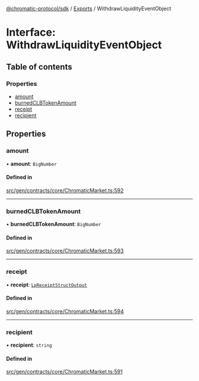 [@chromatic-protocol/sdk](../README.md) / [Exports](../modules.md) / WithdrawLiquidityEventObject

# Interface: WithdrawLiquidityEventObject

## Table of contents

### Properties

- [amount](WithdrawLiquidityEventObject.md#amount)
- [burnedCLBTokenAmount](WithdrawLiquidityEventObject.md#burnedclbtokenamount)
- [receipt](WithdrawLiquidityEventObject.md#receipt)
- [recipient](WithdrawLiquidityEventObject.md#recipient)

## Properties

### amount

• **amount**: `BigNumber`

#### Defined in

[src/gen/contracts/core/ChromaticMarket.ts:592](https://github.com/chromatic-protocol/sdk/blob/e3e1a39/src/gen/contracts/core/ChromaticMarket.ts#L592)

___

### burnedCLBTokenAmount

• **burnedCLBTokenAmount**: `BigNumber`

#### Defined in

[src/gen/contracts/core/ChromaticMarket.ts:593](https://github.com/chromatic-protocol/sdk/blob/e3e1a39/src/gen/contracts/core/ChromaticMarket.ts#L593)

___

### receipt

• **receipt**: [`LpReceiptStructOutput`](../modules.md#lpreceiptstructoutput)

#### Defined in

[src/gen/contracts/core/ChromaticMarket.ts:594](https://github.com/chromatic-protocol/sdk/blob/e3e1a39/src/gen/contracts/core/ChromaticMarket.ts#L594)

___

### recipient

• **recipient**: `string`

#### Defined in

[src/gen/contracts/core/ChromaticMarket.ts:591](https://github.com/chromatic-protocol/sdk/blob/e3e1a39/src/gen/contracts/core/ChromaticMarket.ts#L591)
